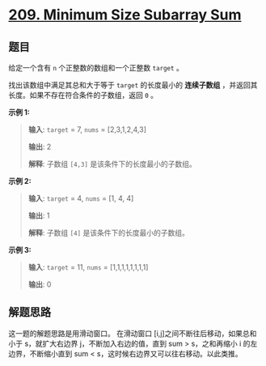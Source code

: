 # [209. Minimum Size Subarray Sum](https://leetcode.com/problems/minimum-size-subarray-sum/)

## 题目

给定一个含有 `n` 个正整数的数组和一个正整数 `target` 。

找出该数组中满足其总和大于等于 `target` 的长度最小的 **连续子数组** ，并返回其长度。如果不存在符合条件的子数组，返回 `0` 。


**示例 1:**
> **输入**: `target` = 7, `nums` = [2,3,1,2,4,3]
> 
> **输出**: 2
> 
> **解释**: 子数组 `[4,3]` 是该条件下的长度最小的子数组。

**示例 2:**
> **输入**: `target` = 4, `nums` = [1, 4, 4]
>
> **输出**: 1
>
> **解释**: 子数组 `[4]` 是该条件下的长度最小的子数组。

 **示例 3:**
> **输入**: `target` = 11, `nums` = [1,1,1,1,1,1,1,1]
>
> **输出**: 0

## 解题思路

这一题的解题思路是用滑动窗口。
在滑动窗口 [i,j]之间不断往后移动，如果总和小于 s，就扩大右边界 j，不断加入右边的值，直到 sum > s，之和再缩小 i 的左边界，不断缩小直到 sum < s，这时候右边界又可以往右移动。以此类推。
